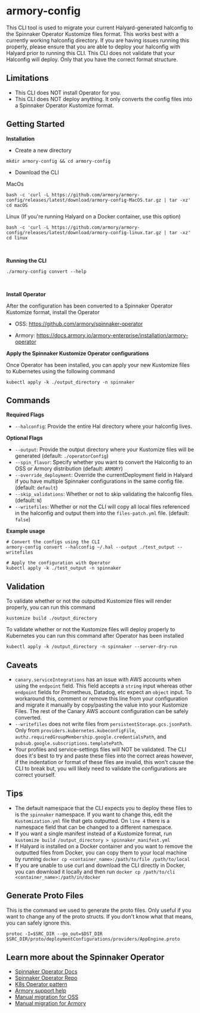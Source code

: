 # armory-config

This CLI tool is used to migrate your current Halyard-generated halconfig to the Spinnaker Operator Kustomize files format. This works best with a currently working halconfig directory. If you are having issues running this properly, please ensure that you are able to deploy your halconfig with Halyard prior to running this CLI. This CLI does not validate that your Halconfig will deploy. Only that you have the correct format structure.

## Limitations
- This CLI does NOT install Operator for you.
- This CLI does NOT deploy anything. It only converts the config files into a Spinnaker Operator Kustomize format.


## Getting Started
**Installation**

- Create a new directory
```
mkdir armory-config && cd armory-config
```

- Download the CLI


MacOs
```
bash -c 'curl -L https://github.com/armory/armory-config/releases/latest/download/armory-config-MacOS.tar.gz | tar -xz'
cd macOS
```



Linux (If you're running Halyard on a Docker container, use this option)
```
bash -c 'curl -L https://github.com/armory/armory-config/releases/latest/download/armory-config-linux.tar.gz | tar -xz'
cd linux
```
<br />

**Running the CLI**

```
./armory-config convert --help
```
<br />

**Install Operator**

After the configuration has been converted to a Spinnaker Operator Kustomize format, install the Operator

- OSS: https://github.com/armory/spinnaker-operator

- Armory: https://docs.armory.io/armory-enterprise/installation/armory-operator


**Apply the Spinnaker Kustomize Operator configurations**

Once Operator has been installed, you can apply your new Kustomize files to Kubernetes using the following command


```
kubectl apply -k ./output_directory -n spinnaker
```

## Commands

**Required Flags**
- `--halconfig`: Provide the entire Hal directory where your halconfig lives.

**Optional Flags**
- `--output`: Provide the output directory where your Kustomize files will be generated (default: `./operatorConfig`)
- `--spin_flavor`: Specify whether you want to convert the Halconfig to an OSS or Armory distribution (default: `ARMORY`)
- `--override_deployment`: Override the currentDeployment field in Halyard if you have multiple Spinnaker configurations in the same config file. (default: `default`)
- `--skip_validations`: Whether or not to skip validating the halconfig files. (default: `N`)
- `--writefiles`: Whether or not the CLI will copy all local files referenced in the halconfig and output them into the `files-patch.yml` file. (default: `false`)

**Example usage**

```
# Convert the configs using the CLI
armory-config convert --halconfig ~/.hal --output ./test_output --writefiles

# Apply the configuration with Operator
kubectl apply -k ./test_output -n spinnaker
```

## Validation

To validate whether or not the outputted Kustomize files will render properly, you can run this command

```
kustomize build ./output_directory
```

To validate whether or not the Kustomize files will deploy properly to Kubernetes you can run this command after Operator has been installed

```
kubectl apply -k /output_directory -n spinnaker --server-dry-run
```

## Caveats
- `canary.serviceIntegrations` has an issue with AWS accounts when using the `endpoint` field. This field accepts a `string` input whereas other `endpoint` fields for Prometheus, Datadog, etc expect an `object` input. To workaround this, comment or remove this line from your configuration and migrate it manually by copy/pasting the value into your Kustomize Files. The rest of the Canary AWS account configuration can be safely converted.
-  `--writefiles` does not write files from `persistentStorage.gcs.jsonPath`. Only from `providers.kubernetes.kubeconfigFile`, `authz.requiredGroupMembership.google.credentialsPath`, and `pubsub.google.subscriptions.templatePath`.
- Your profiles and service-settings files will NOT be validated. The CLI does it's best to try and paste these files into the correct areas however, if the indentation or format of these files are invalid, this won't cause the CLI to break but, you will likely need to validate the configurations are correct yourself.

## Tips

- The default namespace that the CLI expects you to deploy these files to is the `spinnaker` namespace. If you want to change this, edit the `Kustomization.yml` file that gets outputted. On `line 4` there is a namespace field that can be changed to a different namespace.
- If you want a single manifest instead of a Kustomize format, run `kustomize build /output_directory > spinnaker_manifest.yml` 
- If Halyard is installed on a Docker container and you want to remove the outputted files from Docker, you can copy them to your local machine by running `docker cp <container_name>:/path/to/file /path/to/local`
- If you are unable to use curl and download the CLI directly in Docker, you can download it locally and then run `docker cp /path/to/cli <container_name>:/path/in/docker`

## Generate Proto Files


This is the command we used to generate the proto files. Only useful if you want to change any of the proto structs. If you don't know what that means, you can safely ignore this.


```
protoc -I=$SRC_DIR --go_out=$DST_DIR $SRC_DIR/proto/deploymentConfigurations/providers/AppEngine.proto
```

## Learn more about the Spinnaker Operator
- [Spinnaker Operator Docs](https://docs.armory.io/armory-enterprise/installation/armory-operator)
- [Spinnaker Operator Repo](https://github.com/armory/spinnaker-operator)
- [K8s Operator pattern](https://kubernetes.io/docs/concepts/extend-kubernetes/operator/)
- [Armory support help](https://support.armory.io/support)
- [Manual migration for OSS](https://github.com/armory/spinnaker-operator/blob/master/doc/migrate.md)
- [Manual migration for Armory](https://docs.armory.io/armory-enterprise/installation/armory-operator/hal-op-migration/)
